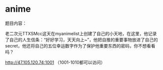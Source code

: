 # anime

题目内容：

老二次元TTXSMcc这天在myanimelist上创建了自己的小天地，在这里，他记录了自己的人生信条：“好好学习，天天向上~”，他把自推的重要事物放进了自己的secret，他还将自己的五位幸运数字作为了保护他重要东西的密码，你不想看看吗？

http://47.105.120.74:1001 （1001-1010都可以访问）